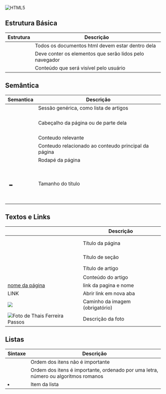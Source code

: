 
![HTML5](https://img.shields.io/badge/HTML5-E34F26?style=for-the-badge&logo=html5&logoColor=white)

## Estrutura Básica

| Estrutura | Descrição |
|-----------|-----------|
|<html></html> | Todos os documentos html devem estar dentro dela|
|<head></head> | Deve conter os elementos que serão lidos pelo navegador|
|<body></body> | Conteúdo que será visível pelo usuário|

## Semântica

|Semantica | Descrição |
|----------|-----------|
|<section></section> | Sessão genérica, como lista de artigos|
|<header></header> | Cabeçalho da página ou de parte dela|
|<article></article> | Conteudo relevante|
|<aside></aside> | Conteudo relacionado ao conteudo principal da página|
|<footer></footer> | Rodapé da página|
|<h1>-<h6> | Tamanho do título|

## Textos e Links

| | Descrição|
|-------------|---------------|
|<h1></h1> | Título da página|
|<h2></h2> | Título de seção|
|<h3><h3> |Título de artigo|
|<p></p> | Conteúdo do artigo|
|<a href = "LINK"> nome da página</a> | link da pagina e nome|
|<a target = "_blank"> LINK </a>| Abrir link em nova aba|
|<img src= "img/avatar.jpg"> | Caminho da imagem (obrigatório)|
|<img alt= "Foto de Thais Ferreira Passos">| Descrição da foto| 

## Listas

| Sintaxe | Descrição |
|---------|-----------|
| <ul> | Ordem dos itens não é importante|
| <ol> | Ordem dos itens é importante, ordenado por uma letra, número ou algoritmos romanos|
| <li>| Item da lista|
